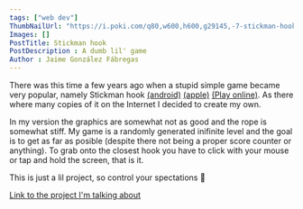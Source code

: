 ```yaml
---
tags: ["web dev"]
ThumbNailUrl: "https://i.poki.com/q80,w600,h600,g29145,-7-stickman-hook.jpg"
Images: []
PostTitle: Stickman hook
PostDescription : A dumb lil' game
Author : Jaime González Fábregas
---
```


There was this time a few years ago when a stupid simple game became very popular, namely Stickman hook [(android)](https://play.google.com/store/apps/details?id=com.mindy.grap1&hl=en_US&gl=US)  [(apple)](https://apps.apple.com/us/app/stickman-hook/id1435807944) [(Play online)](https://www.kizi.cm/stickman-hook/). As there where many copies of it on the Internet I decided to create my own.

In my version the graphics are somewhat not as good and the rope is somewhat stiff. My game is a randomly generated inifinite level and the goal is to get as far as posible (despite there not being a proper score counter or anything). To grab onto the closest hook you have to click with your mouse or tap and hold the screen, that is it.

This is just a lil project, so control your spectations 🙂

[Link to the project I'm talking about](https://dirigity.github.io/htmlProyects/hanger%20game/)
